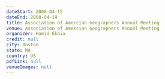```yaml
---
dateStart: 2008-04-15
dateEnd: 2008-04-19
title: Association of Amercian Geographers Annual Meeting
venue: Association of Amercian Geographers Annual Meeting
organizer: Hamid Ekbia
credit: null
city: Boston
state: MA
country: US
pdfLink: null
venueImages: null
---
```

